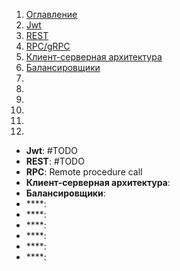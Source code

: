 1. [Оглавление](https://github.com/Nethius/cheatsheet/blob/main/README.md)
1. [Jwt](#1)
1. [REST](#2)
1. [RPC/gRPC](#3)
1. [Клиент-серверная архитектура](#4)
1. [Балансировщики](#5)
1. [](#6)
1. [](#7)
1. [](#8)
1. [](#9)
1. [](#10)
1. [](#11)

* **Jwt**: <a name="1"></a> #TODO
* **REST**: <a name="2"></a> #TODO
* **RPC**: <a name="3"></a> Remote procedure call
* **Клиент-серверная архитектура**: <a name="4"></a>
* **Балансировщики**: <a name="5"></a>
* ****: <a name="6"></a>
* ****: <a name="7"></a>
* ****: <a name="8"></a>
* ****: <a name="9"></a>
* ****: <a name="10"></a>
* ****: <a name="11"></a>